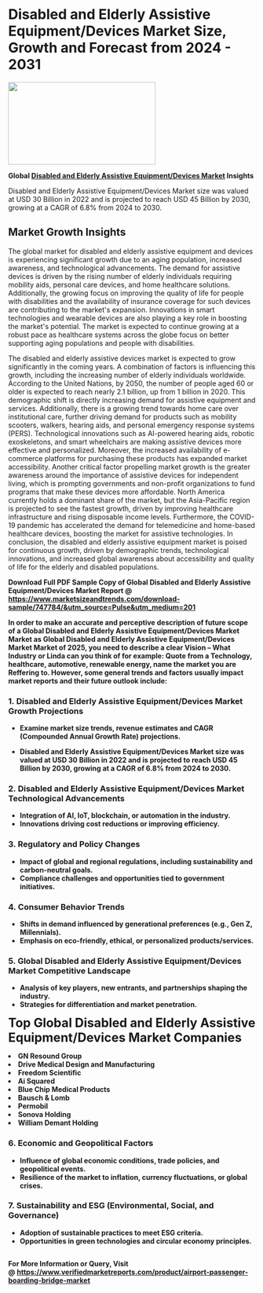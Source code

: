 <H1>Disabled and Elderly Assistive Equipment/Devices Market Size, Growth and Forecast from 2024 - 2031</H1><img class="aligncenter size-medium wp-image-584254" src="https://thirdeyenews.in/wp-content/uploads/2024/09/Global-Market-Research-300x168.jpeg" alt="" width="300" height="168" /><p><strong>Global&nbsp;<a href="https://www.marketsizeandtrends.com/download-sample/747784/&amp;utm_source=Pulse&amp;utm_medium=201">Disabled and Elderly Assistive Equipment/Devices Market</a> Insights</strong></p><p>Disabled and Elderly Assistive Equipment/Devices Market size was valued at USD 30 Billion in 2022 and is projected to reach USD 45 Billion by 2030, growing at a CAGR of 6.8% from 2024 to 2030.</p><p><h2>Market Growth Insights</h2> <p>The global market for disabled and elderly assistive equipment and devices is experiencing significant growth due to an aging population, increased awareness, and technological advancements. The demand for assistive devices is driven by the rising number of elderly individuals requiring mobility aids, personal care devices, and home healthcare solutions. Additionally, the growing focus on improving the quality of life for people with disabilities and the availability of insurance coverage for such devices are contributing to the market's expansion. Innovations in smart technologies and wearable devices are also playing a key role in boosting the market's potential. The market is expected to continue growing at a robust pace as healthcare systems across the globe focus on better supporting aging populations and people with disabilities.</p> <p><strong></strong></p> <p>The disabled and elderly assistive devices market is expected to grow significantly in the coming years. A combination of factors is influencing this growth, including the increasing number of elderly individuals worldwide. According to the United Nations, by 2050, the number of people aged 60 or older is expected to reach nearly 2.1 billion, up from 1 billion in 2020. This demographic shift is directly increasing demand for assistive equipment and services. Additionally, there is a growing trend towards home care over institutional care, further driving demand for products such as mobility scooters, walkers, hearing aids, and personal emergency response systems (PERS). Technological innovations such as AI-powered hearing aids, robotic exoskeletons, and smart wheelchairs are making assistive devices more effective and personalized. Moreover, the increased availability of e-commerce platforms for purchasing these products has expanded market accessibility. Another critical factor propelling market growth is the greater awareness around the importance of assistive devices for independent living, which is prompting governments and non-profit organizations to fund programs that make these devices more affordable. North America currently holds a dominant share of the market, but the Asia-Pacific region is projected to see the fastest growth, driven by improving healthcare infrastructure and rising disposable income levels. Furthermore, the COVID-19 pandemic has accelerated the demand for telemedicine and home-based healthcare devices, boosting the market for assistive technologies. In conclusion, the disabled and elderly assistive equipment market is poised for continuous growth, driven by demographic trends, technological innovations, and increased global awareness about accessibility and quality of life for the elderly and disabled populations.</p> <p><strong></p><p><span class=""><strong>Download Full PDF Sample Copy of Global Disabled and Elderly Assistive Equipment/Devices Market Report</strong> @ <a href="https://www.marketsizeandtrends.com/download-sample/747784/&amp;utm_source=Pulse&amp;utm_medium=201" target="_blank">https://www.marketsizeandtrends.com/download-sample/747784/&amp;utm_source=Pulse&amp;utm_medium=201</a></span></p><p>In order to make an accurate and perceptive description of future scope of a Global&nbsp;Disabled and Elderly Assistive Equipment/Devices Market Market as Global&nbsp;Disabled and Elderly Assistive Equipment/Devices Market Market of 2025, you need to describe a clear Vision &ndash; What Industry or Linda can you think of for example: Quote from a Technology, healthcare, automotive, renewable energy, name the market you are Reffering to. However, some general trends and factors usually impact market reports and their future outlook include:</p><h3>1.&nbsp;<strong>Disabled and Elderly Assistive Equipment/Devices Market Growth Projections</strong></h3><ul><li>Examine market size trends, revenue estimates and CAGR (Compounded Annual Growth Rate) projections.</li><li><p>Disabled and Elderly Assistive Equipment/Devices Market size was valued at USD 30 Billion in 2022 and is projected to reach USD 45 Billion by 2030, growing at a CAGR of 6.8% from 2024 to 2030.</p></li></ul><h3>2.&nbsp;<strong>Disabled and Elderly Assistive Equipment/Devices Market Technological Advancements</strong></h3><ul><li>Integration of AI, IoT, blockchain, or automation in the industry.</li><li>Innovations driving cost reductions or improving efficiency.</li></ul><h3>3.&nbsp;<strong>Regulatory and Policy Changes</strong></h3><ul><li>Impact of global and regional regulations, including sustainability and carbon-neutral goals.</li><li>Compliance challenges and opportunities tied to government initiatives.</li></ul><h3>4.&nbsp;<strong>Consumer Behavior Trends</strong></h3><ul><li>Shifts in demand influenced by generational preferences (e.g., Gen Z, Millennials).</li><li>Emphasis on eco-friendly, ethical, or personalized products/services.</li></ul><h3>5.&nbsp;<strong>Global Disabled and Elderly Assistive Equipment/Devices Market Competitive Landscape</strong></h3><ul><li>Analysis of key players, new entrants, and partnerships shaping the industry.</li><li>Strategies for differentiation and market penetration.</li></ul><p data-pm-slice="1 1 []"><span style="color: inherit; font-family: inherit; font-size: 25px;">Top Global Disabled and Elderly Assistive Equipment/Devices Market Companies</span></p><div class="" data-test-id=""><p><li>GN Resound Group</li><li> Drive Medical Design and Manufacturing</li><li> Freedom Scientific</li><li> Ai Squared</li><li> Blue Chip Medical Products</li><li> Bausch & Lomb</li><li> Permobil</li><li> Sonova Holding</li><li> William Demant Holding</li></p></div><h3>6.&nbsp;<strong>Economic and Geopolitical Factors</strong></h3><ul><li>Influence of global economic conditions, trade policies, and geopolitical events.</li><li>Resilience of the market to inflation, currency fluctuations, or global crises.</li></ul><h3>7.&nbsp;<strong>Sustainability and ESG (Environmental, Social, and Governance)</strong></h3><ul><li>Adoption of sustainable practices to meet ESG criteria.</li><li>Opportunities in green technologies and circular economy principles.</li></ul><h2><strong style="font-size: 14px;">For More Information or Query, Visit @&nbsp;</strong><a style="background-color: #ffffff; font-size: 14px;" href="https://www.marketsizeandtrends.com/report/disabled-and-elderly-assistive-equipment-devices-market/" target="_blank">https://www.verifiedmarketreports.com/product/airport-passenger-boarding-bridge-market</a></h2>
